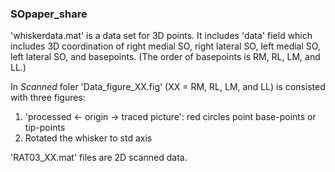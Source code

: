 ### SOpaper_share

'whiskerdata.mat' is a data set for 3D points. It includes 'data' field which includes 3D coordination of right medial SO, right lateral SO, left medial SO, left lateral SO, and basepoints. (The order of basepoints is RM, RL, LM, and LL.)

In *Scanned* foler
'Data_figure_XX.fig' (XX = RM, RL, LM, and LL) is consisted with three figures: 
1. 'processed <- origin -> traced picture': red circles point base-points or tip-points
3. Rotated the whisker to std axis

'RAT03_XX.mat' files are 2D scanned data.
